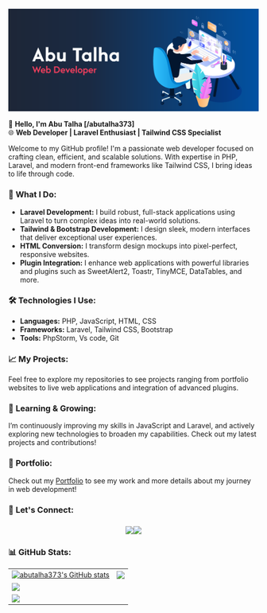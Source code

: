 ![github.com/abutalha373](https://raw.githubusercontent.com/abutalha373/abutalha373/main/bg.png )


👋 **Hello, I'm Abu Talha [/abutalha373]**  
🌐 **Web Developer | Laravel Enthusiast | Tailwind CSS Specialist**

Welcome to my GitHub profile! I'm a passionate web developer focused on crafting clean, efficient, and scalable solutions. With expertise in PHP, Laravel, and modern front-end frameworks like Tailwind CSS, I bring ideas to life through code. 

### 🌟 **What I Do:**
- **Laravel Development:** I build robust, full-stack applications using Laravel to turn complex ideas into real-world solutions.
- **Tailwind & Bootstrap Development:** I design sleek, modern interfaces that deliver exceptional user experiences.
- **HTML Conversion:** I transform design mockups into pixel-perfect, responsive websites.
- **Plugin Integration:** I enhance web applications with powerful libraries and plugins such as SweetAlert2, Toastr, TinyMCE, DataTables, and more.

### 🛠️ **Technologies I Use:**
- **Languages:** PHP, JavaScript, HTML, CSS
- **Frameworks:** Laravel, Tailwind CSS, Bootstrap
- **Tools:** PhpStorm, Vs code, Git

### 📈 **My Projects:**
Feel free to explore my repositories to see projects ranging from portfolio websites to live web applications and integration of advanced plugins.

### 🌱 **Learning & Growing:**
I’m continuously improving my skills in JavaScript and Laravel, and actively exploring new technologies to broaden my capabilities. Check out my latest projects and contributions!

### 🔗 **Portfolio:**
Check out my [Portfolio](https://talha373.netlify.app) to see my work and more details about my journey in web development!

### 🤝 **Let's Connect:**
###
<p align="center"> <a href="https://www.linkedin.com/in/abutalha373/" target="_blank"><img src="https://img.shields.io/badge/linkedin-0077B5.svg?style=for-the-badge&logo=linkedin&logoColor=white"/></a><a href="https://www.fiverr.com/abutalha373" target="_blank"><img src="https://img.shields.io/badge/fiverr-1ac16f.svg?style=for-the-badge&logo=fiverr&logoColor=white"/></a></p>



### 📊 **GitHub Stats:**

<table>
        <tr>
            <td><a href="https://github.com/abutalha373/github-readme-stats"><img align="center"
                        src="https://github-readme-stats.vercel.app/api?username=abutalha373&show_icons=true&include_all_commits=true&theme=dark&hide_border=true"
                        alt="abutalha373's GitHub stats" /></a></td>
            <td><a href="https://github.com/abutalha373/github-readme-stats"><img align="center"
                        src="https://github-readme-stats.vercel.app/api/top-langs/?username=abutalha373&layout=compact&theme=dark&hide_border=true" /></a>
            </td>
        </tr>
        <tr>
            <td colspan="2">
                <a href="https://github.com/abutalha373/github-readme-stats"><img align="center"
                        src="https://github-readme-streak-stats.herokuapp.com/?user=abutalha373&layout=compact&theme=dark&hide_border=true"
                        align="center" style="width: 100%" /></a>
            </td>
        </tr>
        <tr>
            <td colspan="2">
                <img src="https://komarev.com/ghpvc/?username=abutalha373&&style=flat-square" align="center" />
            </td>
        </tr>
    </table>

<!--
| <a href="https://github.com/abutalha373/github-readme-stats"><img align="center" src="https://github-readme-stats.vercel.app/api?username=abutalha373&show_icons=true&include_all_commits=true&theme=dark&hide_border=true" alt="abutalha373's GitHub stats" /></a> | <a href="https://github.com/abutalha373/github-readme-stats"><img align="center" src="https://github-readme-stats.vercel.app/api/top-langs/?username=abutalha373&layout=compact&theme=dark&hide_border=true" /></a> |
| ------------- | ------------- |

| <a href="https://github.com/abutalha373/github-readme-stats"><img align="center" src="https://github-readme-streak-stats.herokuapp.com/?user=abutalha373&layout=compact&theme=dark&hide_border=true" align="center" style="width: 100%"/></a> |
| ------------- |

<img src="https://komarev.com/ghpvc/?username=abutalha373&&style=flat-square" align="center" />
  




**ABUTALHA373/ABUTALHA373** is a ✨ _special_ ✨ repository because its `README.md` (this file) appears on your GitHub profile.

Here are some ideas to get you started:

- 🔭 I’m currently working on ...
- 🌱 I’m currently learning ...
- 👯 I’m looking to collaborate on ...
- 🤔 I’m looking for help with ...
- 💬 Ask me about ...
- 📫 How to reach me: ...
- 😄 Pronouns: ...
- ⚡ Fun fact: ...
-->

